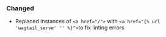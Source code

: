 ### Changed

- Replaced instances of `<a href="/">` with `<a href="{% url 'wagtail_serve' '' %}">`to fix linting errors

